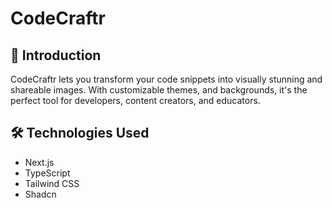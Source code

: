 # CodeCraftr

## 📖 Introduction

CodeCraftr lets you transform your code snippets into visually stunning and shareable images. With customizable themes, and backgrounds, it's the perfect tool for developers, content creators, and educators.

## 🛠️ Technologies Used

- Next.js
- TypeScript
- Tailwind CSS
- Shadcn
